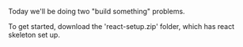 Today we'll be doing two "build something" problems.

To get started, download the 'react-setup.zip' folder, which has react skeleton set up.
